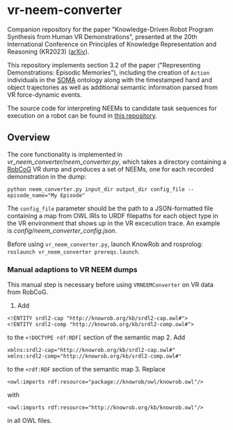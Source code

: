 # vr-neem-converter

Companion repository for the paper "Knowledge-Driven Robot Program Synthesis from Human VR Demonstrations", presented at the 20th International Conference on Principles of Knowledge Representation and Reasoning (KR2023) ([arXiv](TODO)).

This repository implements section 3.2 of the paper ("Representing Demonstrations: Episodic Memories"), including the creation of `Action` individuals in the [SOMA](https://ease-crc.github.io/soma/) ontology along with the timestamped hand and object trajectories as well as additional semantic information parsed from VR force-dynamic events.

The source code for interpreting NEEMs to candidate task sequences for execution on a robot can be found in [this repository](https://github.com/ease-crc/vr-program-synthesis). 

## Overview

The core functionality is implemented in *vr_neem_converter/neem_converter.py*, which takes a directory containing a [RobCoG](https://www.robcog.org/) VR dump and produces a set of NEEMs, one for each recorded demonstration in the dump:

```commandline
python neem_converter.py input_dir output_dir config_file --episode_name="My Episode"
```

The `config_file` parameter should be the path to a JSON-formatted file containing a map from OWL IRIs to URDF filepaths for each object type in the VR environment that shows up in the VR excecution trace. An example is *config/neem_converter_config.json*.

Before using `vr_neem_converter.py`, launch KnowRob and rosprolog: `roslaunch vr_neem_converter prereqs.launch`.

### Manual adaptions to VR NEEM dumps

This manual step is necessary before using `VRNEEMConverter` on VR data from RobCoG.

1. Add
```owl
<!ENTITY srdl2-cap "http://knowrob.org/kb/srdl2-cap.owl#">
<!ENTITY srdl2-comp "http://knowrob.org/kb/srdl2-comp.owl#">
```
to the `<!DOCTYPE rdf:RDF[` section of the semantic map
2. Add
```owl
xmlns:srdl2-cap="http://knowrob.org/kb/srdl2-cap.owl#"
xmlns:srdl2-comp="http://knowrob.org/kb/srdl2-comp.owl#"
```
to the `<rdf:RDF` section of the semantic map
3. Replace
```owl
<owl:imports rdf:resource="package://knowrob/owl/knowrob.owl"/>
```
with
```owl
<owl:imports rdf:resource="http://knowrob.org/kb/knowrob.owl"/>
```
in all OWL files.
```
